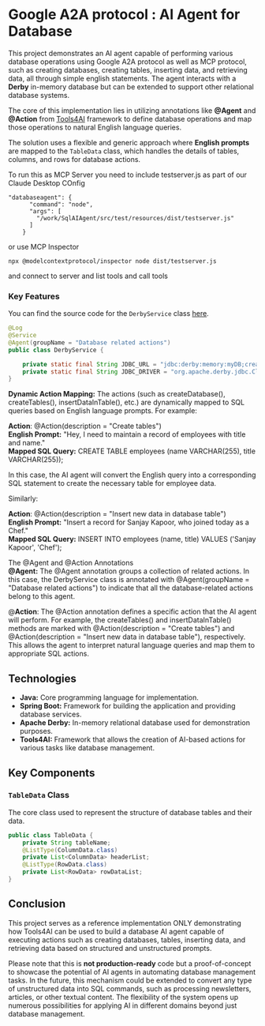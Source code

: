 # Google A2A protocol : AI Agent for Database

This project demonstrates an AI agent capable of performing various database operations using Google A2A protocol  as well as MCP protocol, such as creating databases, creating tables, inserting data, and retrieving data, all through simple english statements. The agent interacts with a **Derby** in-memory database but can be extended to support other relational database systems.

The core of this implementation lies in utilizing annotations like **@Agent** and **@Action** from [Tools4AI](https://github.com/vishalmysore/tools4ai) framework to define database operations and map those operations to natural English language queries.

The solution uses a flexible and generic approach where **English prompts** are mapped to the `TableData` class, which handles the details of tables, columns, and rows for database actions.


To run this as MCP Server you need to include testserver.js as part of our Claude Desktop COnfig

``` 
"databaseagent": {
      "command": "node",
      "args": [
        "/work/SqlAIAgent/src/test/resources/dist/testserver.js"
      ]
    } 
```  
or use MCP Inspector 

```  
npx @modelcontextprotocol/inspector node dist/testserver.js
```

and connect to server and list tools and call tools 


### Key Features
You can find the source code for the `DerbyService` class [here](src/main/java/io/github/vishalmysore/service/DerbyService.java).  

```java
@Log
@Service
@Agent(groupName = "Database related actions")
public class DerbyService {

    private static final String JDBC_URL = "jdbc:derby:memory:myDB;create=true";
    private static final String JDBC_DRIVER = "org.apache.derby.jdbc.ClientDriver";
}
```

**Dynamic Action Mapping:** The actions (such as createDatabase(), createTables(), insertDataInTable(), etc.) are dynamically mapped to SQL queries based on English language prompts. For example:

**Action**: @Action(description = "Create tables")  
**English Prompt:** "Hey, I need to maintain a record of employees with title and name."  
**Mapped SQL Query:** CREATE TABLE employees (name VARCHAR(255), title VARCHAR(255));  

In this case, the AI agent will convert the English query into a corresponding SQL statement to create the necessary table for employee data.

Similarly:

**Action**: @Action(description = "Insert new data in database table")  
**English Prompt:** "Insert a record for Sanjay Kapoor, who joined today as a Chef."  
**Mapped SQL Query:** INSERT INTO employees (name, title) VALUES ('Sanjay Kapoor', 'Chef');  

The @Agent and @Action Annotations  
**@Agent:** The @Agent annotation groups a collection of related actions. In this case, the DerbyService class is annotated with @Agent(groupName = "Database related actions") to indicate that all the database-related actions belong to this agent.

@**Action**: The @Action annotation defines a specific action that the AI agent will perform. For example, the createTables() and insertDataInTable() methods are marked with @Action(description = "Create tables") and @Action(description = "Insert new data in database table"), respectively. This allows the agent to interpret natural language queries and map them to appropriate SQL actions.




## Technologies

- **Java:** Core programming language for implementation.
- **Spring Boot:** Framework for building the application and providing database services.
- **Apache Derby:** In-memory relational database used for demonstration purposes.
- **Tools4AI:** Framework that allows the creation of AI-based actions for various tasks like database management.

## Key Components

### `TableData` Class

The core class used to represent the structure of database tables and their data.

```java
public class TableData {
    private String tableName;
    @ListType(ColumnData.class)
    private List<ColumnData> headerList;
    @ListType(RowData.class)
    private List<RowData> rowDataList;
}
```

## Conclusion
This project serves as a reference implementation ONLY demonstrating how Tools4AI can be used to build a database AI agent capable of executing actions such as creating databases, tables, inserting data, and retrieving data based on structured and unstructured prompts.

Please note that this is **not production-ready** code but a proof-of-concept to showcase the potential of AI agents in automating database management tasks. In the future, this mechanism could be extended to convert any type of unstructured data into SQL commands, such as processing newsletters, articles, or other textual content. The flexibility of the system opens up numerous possibilities for applying AI in different domains beyond just database management.

